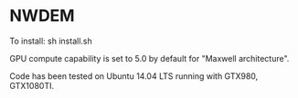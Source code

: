 # NWDEM

To install: sh install.sh
 
GPU compute capability is set to 5.0 by default for "Maxwell architecture".   

Code has been tested on Ubuntu 14.04 LTS running with GTX980, GTX1080TI.    
